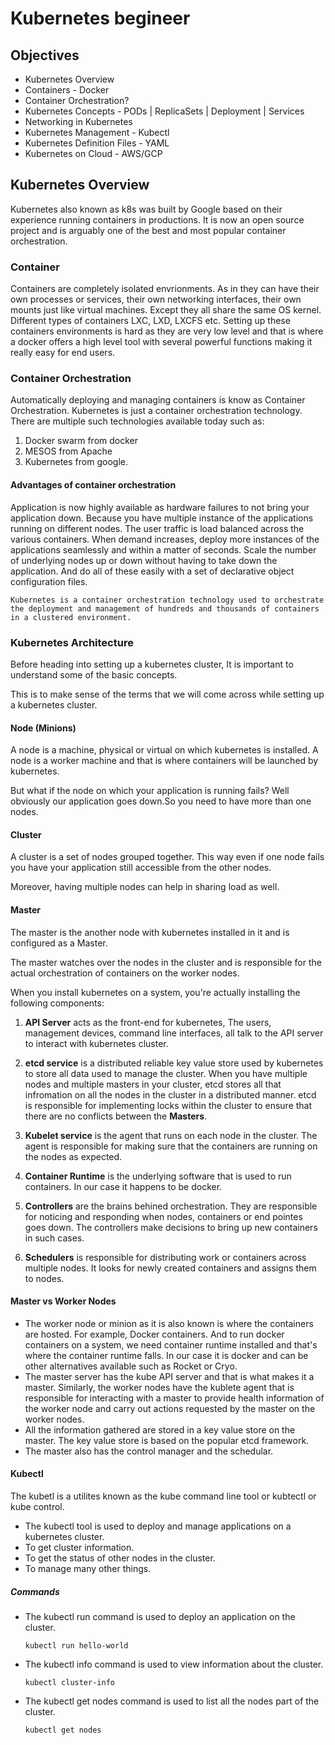# Kubernetes begineer

## Objectives

- Kubernetes Overview
- Containers - Docker
- Container Orchestration?
- Kubernetes Concepts - PODs | ReplicaSets | Deployment | Services
- Networking in Kubernetes
- Kubernetes Management - Kubectl
- Kubernetes Definition Files - YAML
- Kubernetes on Cloud - AWS/GCP

## Kubernetes Overview

Kubernetes also known as k8s was built by Google based on their experience running containers in productions. It is now an open source project and is arguably one of the best and most popular container orchestration.

### Container

Containers are completely isolated envrionments. As in they can have their own processes or services, their own networking interfaces, their own mounts just like virtual machines. Except they all share the same OS kernel.
Different types of containers LXC, LXD, LXCFS etc.
Setting up these containers environments is hard as they are very low level and that is where a docker offers a high level tool with several powerful functions making it really easy for end users.

### Container Orchestration

Automatically deploying and managing containers is know as Container Orchestration.
Kubernetes is just a container orchestration technology.
There are multiple such technologies available today such as:

1. Docker swarm from docker
2. MESOS from Apache
3. Kubernetes from google.

#### Advantages of container orchestration

Application is now highly available as hardware failures to not bring your application down. Because you have multiple instance of the applications running on different nodes.
The user traffic is load balanced across the various containers.
When demand increases, deploy more instances of the applications seamlessly and within a matter of seconds.
Scale the number of underlying nodes up or down without having to take down the application.
And do all of these easily with a set of declarative object configuration files.

```
Kubernetes is a container orchestration technology used to orchestrate the deployment and management of hundreds and thousands of containers in a clustered environment.
```

### Kubernetes Architecture

Before heading into setting up a kubernetes cluster, It is important to understand some of the basic concepts.

This is to make sense of the terms that we will come across while setting up a kubernetes cluster.

#### Node (Minions)

A node is a machine, physical or virtual on which kubernetes is installed. A node is a worker machine and that is where containers will be launched by kubernetes.

But what if the node on which your application is running fails? Well obviously our application goes down.So you need to have more than one nodes.

#### Cluster

A cluster is a set of nodes grouped together.
This way even if one node fails you have your application still accessible from the other nodes.

Moreover, having multiple nodes can help in sharing load as well.

#### Master

The master is the another node with kubernetes installed in it and is configured as a Master.

The master watches over the nodes in the cluster and is responsible for the actual orchestration of containers on the worker nodes.

When you install kubernetes on a system, you're actually installing the following components:

1. **API Server** acts as the front-end for kubernetes, The users, management devices, command line interfaces, all talk to the API server to interact with kubernetes cluster.

2. **etcd service** is a distributed reliable key value store used by kubernetes to store all data used to manage the cluster. When you have multiple nodes and multiple masters in your cluster, etcd stores all that infromation on all the nodes in the cluster in a distributed manner. etcd is responsible for implementing locks within the cluster to ensure that there are no conflicts between the **Masters**.

3. **Kubelet service** is the agent that runs on each node in the cluster. The agent is responsible for making sure that the containers are running on the nodes as expected.

4. **Container Runtime** is the underlying software that is used to run containers. In our case it happens to be docker.

5. **Controllers** are the brains behined orchestration. They are responsible for noticing and responding when nodes, containers or end pointes goes down. The controllers make decisions to bring up new containers in such cases.

6. **Schedulers** is responsible for distributing work or containers across multiple nodes. It looks for newly created containers and assigns them to nodes.

#### Master vs Worker Nodes

- The worker node or minion as it is also known is where the containers are hosted. For example, Docker containers. And to run docker containers on a system, we need container runtime installed and that's where the container runtime falls. In our case it is docker and can be other alternatives available such as Rocket or Cryo.
- The master server has the kube API server and that is what makes it a master. Similarly, the worker nodes have the kublete agent that is responsible for interacting with a master to provide health information of the worker node and carry out actions requested by the master on the worker nodes.
- All the information gathered are stored in a key value store on the master. The key value store is based on the popular etcd framework.
- The master also has the control manager and the schedular.

#### Kubectl

The kubetl is a utilites known as the kube command line tool or kubtectl or kube control.

- The kubectl tool is used to deploy and manage applications on a kubernetes cluster.
- To get cluster information.
- To get the status of other nodes in the cluster.
- To manage many other things.

##### Commands

- The kubectl run command is used to deploy an application on the cluster.

  `kubectl run hello-world`
- The kubectl info command is used to view information about the cluster.

  `kubectl cluster-info`
- The kubectl get nodes command is used to list all the nodes part of the cluster.

  `kubectl get nodes`

